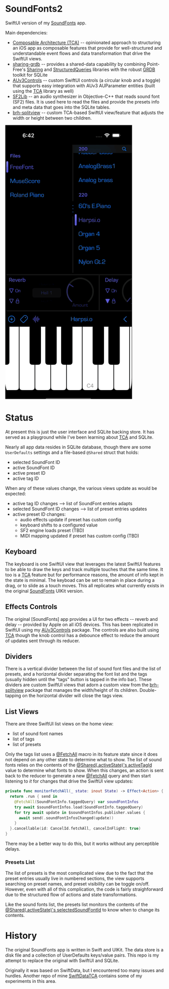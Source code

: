 # SoundFonts2

SwiftUI version of my [SoundFonts][0] app.

Main dependencies:

* [Composable Architecture (TCA)][1] -- opinionated approach to structuring an iOS app as composable features that
  provide for well-structured and understandable event flows and data transformation that drive the SwiftUI views.
* [sharing-grdb][2] -- provides a shared-data capability by combining Point-Free's [Sharing][3] and
  [StructuredQueries][4] libraries with the robust [GRDB][5] toolkit for SQLite
* [AUv3Controls][6] -- custom SwiftUI controls (a circular knob and a toggle) that supports easy integration with AUv3
  AUParameter entities (built using the [TCA][1] library as well)
* [SF2Lib][7] -- an audio synthesizer in Objective-C++ that reads sound font (SF2) files. It is used here to read the
  files and provide the presets info and meta data that goes into the SQLite tables.
* [brh-splitview][9] -- custom TCA-based SwiftUI view/feature that adjusts the width or height between two children.

![demo](media/demo.gif)

# Status

At present this is just the user interface and SQLite backing store. It has served as a playground while I've been
learning about [TCA][1] and SQLite.

Nearly all app data resides in SQLite database, though there are some `UserDefaults` settings and a file-based `@Shared`
struct that holds:

* selected SoundFont ID
* active SoundFont ID
* active preset ID
* active tag ID

When any of these values change, the various views update as would be expected:

* active tag ID changes --> list of SoundFont entries adapts
* selected SoundFont ID changes --> list of preset entries updates
* active preset ID changes:
    * audio effects update if preset has custom config
    * keyboard shifts to a configured value
    * SF2 engine loads preset (TBD)
    * MIDI mapping updated if preset has custom config (TBD)

## Keyboard

The keyboard is one SwiftUI view that leverages the latest SwiftUI features to be able to draw the keys and track
multiple touches that the same time. It too is a [TCA][1] feature but for performance reasons, the amount of info kept
in the state is minimal. The keyboad can be set to remain in place during a drag, or to slide as a touch moves. This all
replicates what currently exists in the original [SoundFonts][0] UIKit version. 

## Effects Controls

The original [SoundFonts] app provides a UI for two effects -- reverb and delay -- provided by Apple on all iOS devices.
This has been replicated in SwiftUI using my [AUv3Controls][6] package. The controls are also built using [TCA][1]
though the knob control has a debounce effect to reduce the amount of updates sent through its reducer.

## Dividers

There is a vertical divider between the list of sound font files and the list of presets, and a horizontal divider
separating the font list and the tags (usually hidden until the "tags" button is tapped in the info bar). These dividers
are custom SwiftUI views that adorn a custom view from the [brh-splitview][9] package that manages the width/height of
its children. Double-tapping on the horizontal divider will close the tags view.

## List Views

There are three SwiftUI list views on the home view:

* list of sound font names
* list of tags
* list of presets

Only the tags list uses a [@FetchAll][tags] macro in its feature state since it does not depend on any other state to
determine what to show. The list of sound fonts relies on the contents of the [@Shared(.activeState)'s
activeTagId][activeTagId] value to determine what fonts to show. When this changes, an action is sent back to the
reducer to generate a new [@FetchAll][sf2] query and then start listening to *it* for changes that drive the SwiftUI
view updates:

```swift
private func monitorFetchAll(_ state: inout State) -> Effect<Action> {
  return .run { send in
    @FetchAll(SoundFontInfo.taggedQuery) var soundFontInfos
    try await $soundFontInfos.load(SoundFontInfo.taggedQuery)
    for try await update in $soundFontInfos.publisher.values {
      await send(.soundFontInfosChanged(update))
    }
  }.cancellable(id: CancelId.fetchAll, cancelInFlight: true)
}
```

There may be a better way to do this, but it works without any perceptible delays.

### Presets List

The list of presets is the most complicated view due to the fact that the preset entries usually live in numbered
sections, the view supports searching on preset names, and preset visibility can be toggle on/off. However, even with
all of this complication, the code is fairly straighforward due to the structured flow of actions and state
transformations. 

Like the sound fonts list, the presets list monitors the contents of the [@Shared(.activeState)'s
selectedSoundFontId][selectedSoundFontId] to know when to change its contents.

# History

The original SoundFonts app is written in Swift and UIKit. The data store is a disk file and a collection of
UserDefaults keys/value pairs. This repo is my attempt to replace the original with SwiftUI and SQLite.

Originally it was based on SwiftData, but I encountered too many issues and hurdles. Another repo of mine
[SwiftDataTCA][8] contains some of my experiments in this area.


[0]: https://github.com/bradhowes/SoundFonts
[1]: https://github.com/pointfreeco/swift-composable-architecture
[2]: https://github.com/pointfreeco/sharing-grdb
[3]: https://github.com/pointfreeco/swift-sharing
[4]: https://github.com/pointfreeco/swift-structured-queries
[5]: https://github.com/groue/GRDB.swift
[6]: https://github.com/bradhowes/AUv3Controls
[7]: https://github.com/bradhowes/SF2Lib
[8]: https://github.com/bradhowes/SwiftDataTCA
[9]: https://github.com/bradhowes/brh-splitview

[tags]: https://github.com/bradhowes/SoundFonts2/blob/main/SoundFonts2/TagsFeature/TagsList.swift#L25
[activeTagId]: https://github.com/bradhowes/SoundFonts2/blob/main/SoundFonts2/SoundFontsFeature/SoundFontsList.swift#L133
[sf2]: https://github.com/bradhowes/SoundFonts2/blob/main/SoundFonts2/SoundFontsFeature/SoundFontsList.swift#L147
[selectedSoundFontId]: https://github.com/bradhowes/SoundFonts2/blob/main/SoundFonts2/PresetsFeature/PresetsList.swift#L161
